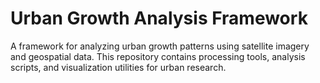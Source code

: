 # Urban Growth Analysis Framework

A framework for analyzing urban growth patterns using satellite imagery and geospatial data. This repository contains processing tools, analysis scripts, and visualization utilities for urban research.
